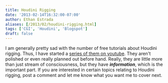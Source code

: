 ```yaml
---
title: Houdini Rigging
date: '2013-02-14T16:32:00-07:00'
author: Ethan Estrada
aliases: [/2013/02/houdini-rigging.html]
tags: ['CGI', 'Houdini', 'Blogspot']
draft: false
---
```


I am generally pretty sad with the number of free tutorials about Houdini rigging.
Thus, I have started a [series of them on youtube](//www.youtube.com/playlist?list=PLDOYfdOqIB1CFANGg0wOQaZFus67NS4rV).
They aren't polished or even really planned out before hand.
Really, they are little more than just stream of consciousness,
but they have ***information***, which is the important part.
If you are interested in certain topics relating to Houdini rigging,
post a comment and let me know what you want me to cover next.
